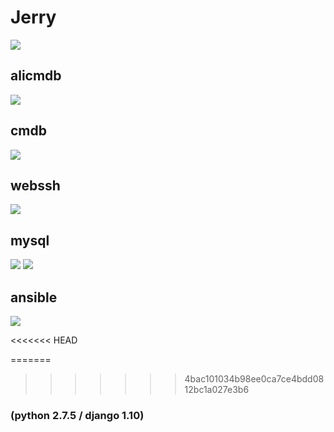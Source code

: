 # Jerry
![](https://github.com/ttcats/jerry/blob/master/jerry/static/img/oms.jpg)

## alicmdb
![](https://github.com/ttcats/jerry/blob/master/jerry/static/img/alicmdb.jpg)

## cmdb
![](https://github.com/ttcats/jerry/blob/master/jerry/static/img/cmdb.jpg)

## webssh
![](https://github.com/ttcats/jerry/blob/master/jerry/static/img/webssh.jpg)

## mysql
![](https://github.com/ttcats/jerry/blob/master/jerry/static/img/mysql.jpg)
![](https://github.com/ttcats/jerry/blob/master/jerry/static/img/mysql1.jpg)

## ansible
![](https://github.com/ttcats/jerry/blob/master/jerry/static/img/an.jpg)

<<<<<<< HEAD

=======
>>>>>>> 4bac101034b98ee0ca7ce4bdd0812bc1a027e3b6
### (python 2.7.5 / django 1.10)

